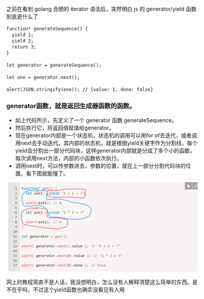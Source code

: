 之前在看到 golang 丑陋的 iterator 语法后，突然明白 js 的 generator/yield 函数到底是什么了

```
function* generateSequence() {
  yield 1;
  yield 2;
  return 3;
}

let generator = generateSequence();

let one = generator.next();

alert(JSON.stringify(one)); // {value: 1, done: false}
```

### generator函数，就是返回生成器函数的函数。
- 如上代码所示，先定义了一个 generator 函数 generateSequence。
- 然后执行它，将返回值赋值给generator。
- 现在generator内部是一个状态机，状态机的调用可以用for of去迭代，或者调用next去手动迭代。其内部的状态机，就是根据yield关键字作为分割线，每个yield会分割出一部分代码块，这样generator内部就是分成了多个小的函数，每次调用next方法，内部的小函数依次执行。
- 调用next时，可以传参数进去，参数的位置，就在上一部分分割代码块的位置。看下图就能懂了。


![图](../../pic/zh.javascript.info_generators%20(2).png)


网上的教程简直不是人话，我没想明白，怎么没有人解释清楚这么简单的东西。是不在乎吗，不过这个yield函数也确实没看见有人用